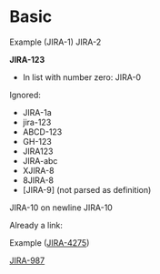 # Basic

Example (JIRA-1) JIRA-2

**JIRA-123**

- In list with number zero: JIRA-0

Ignored:

- JIRA-1a
- jira-123
- ABCD-123
- GH-123
- JIRA123
- JIRA-abc
- XJIRA-8
- 8JIRA-8
- [JIRA-9] (not parsed as definition)

JIRA-10 on newline
JIRA-10

Already a link:

Example ([JIRA-4275](https://example.com/JIRA-4275))

[JIRA-987][]

[jira-987]: https://example.com/JIRA-987
